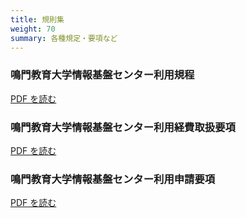 ```yaml
---
title: 規則集
weight: 70
summary: 各種規定・要項など
---
```

### 鳴門教育大学情報基盤センター利用規程

[PDF を読む](regulation.pdf)


### 鳴門教育大学情報基盤センター利用経費取扱要項

[PDF を読む](user-regulation.pdf)

### 鳴門教育大学情報基盤センター利用申請要項

[PDF を読む](user-application.pdf)
